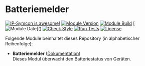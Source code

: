 # Batteriemelder

[![IP-Symcon is awesome!](https://img.shields.io/badge/IP--Symcon-6.1-blue.svg)](https://www.symcon.de)
[![Module Version](https://img.shields.io/badge/Module_Version-4.0-blue.svg)]()
[![Module Build](https://img.shields.io/badge/Module_Build-15-blue.svg)]()
[![Module Date](https://img.shields.io/badge/Module_Date-20231225_(25.12.2023)-blue.svg)]()  
[![Check Style](https://github.com/ubittner/Batteriemelder/workflows/Check%20Style/badge.svg)](https://github.com/ubittner/Batteriemelder/actions)
[![Run Tests](https://github.com/ubittner/Batteriemelder/workflows/Run%20Tests/badge.svg)](https://github.com/ubittner/Batteriemelder/actions)
[![License](https://img.shields.io/badge/License-CC%20BY--NC--SA%204.0-green.svg)](https://creativecommons.org/licenses/by-nc-sa/4.0/)

Folgende Module beinhaltet dieses Repository (in alphabetischer Reihenfolge):

- __Batteriemelder__ ([Dokumentation](Batteriemelder))  
  Dieses Modul überwacht den Batteriestatus von Geräten.
